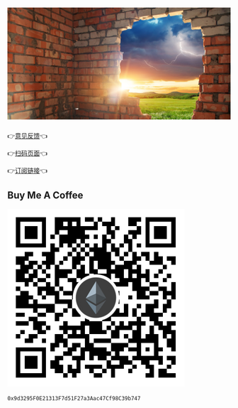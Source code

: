 <!-- 131f63daf117b68cb015deca2dd4bf3d -->
<h1 align="center">
    <img src="docs/broken_wall.jpg">
</h1>

👉[意见反馈](https://github.com/nulastudio/Freedom/issues)👈

👉[扫码页面](http://nulastudio.org/Freedom/)👈

👉[订阅链接](https://www.liesauer.net/yogurt/subscribe?ACCESS_TOKEN=DAYxR3mMaZAsaqUb)👈

## Buy Me A Coffee

![0x9d3295F0E21313F7d51F27a3Aac47Cf98C39b747](docs/eth_qrcode.png "0x9d3295F0E21313F7d51F27a3Aac47Cf98C39b747")

`0x9d3295F0E21313F7d51F27a3Aac47Cf98C39b747`
